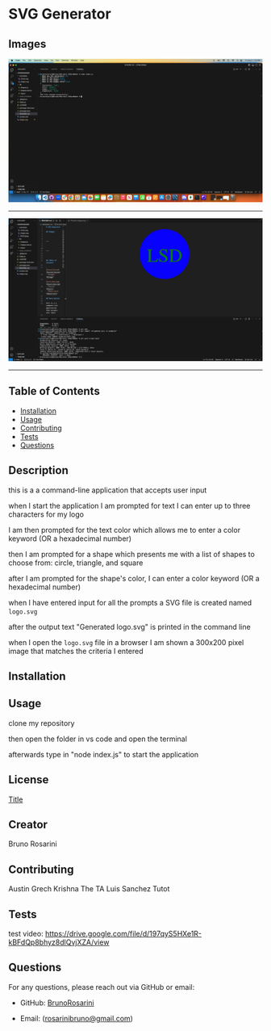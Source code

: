 # SVG Generator

## Images

![Alt text](examples/SVG1.jpeg)

---

![Alt text](examples/SVG2.jpeg)

---



## Table of Contents

- [Installation](#installation)
- [Usage](#usage)
- [Contributing](#contributing)
- [Tests](#tests)
- [Questions](#questions)

## Description

this is a a command-line application that accepts user input

when I start the application I am prompted for text I can enter up to three characters for my logo

I am then prompted for the text color which allows me to enter a color keyword (OR a hexadecimal number)

then I am prompted for a shape which presents me with a list of shapes to choose from: circle, triangle, and square

after I am prompted for the shape's color, I can enter a color keyword (OR a hexadecimal number)

when I have entered input for all the prompts a SVG file is created named `logo.svg`

after the output text "Generated logo.svg" is printed in the command line

when I open the `logo.svg` file in a browser I am shown a 300x200 pixel image that matches the criteria I entered

## Installation

## Usage

clone my repository

then open the folder in vs code and open the terminal

afterwards type in "node index.js" to start the application

## License

[Title](LICENSE)

## Creator

Bruno Rosarini

## Contributing

Austin Grech
Krishna The TA
Luis Sanchez Tutot

## Tests

test video: https://drive.google.com/file/d/197qyS5HXe1R-kBFdQp8bhyz8dlQvjXZA/view

## Questions

For any questions, please reach out via GitHub or email:

- GitHub: [BrunoRosarini](https://github.com/RdySetShine/SVGproMaker)

- Email: (rosarinibruno@gmail.com)